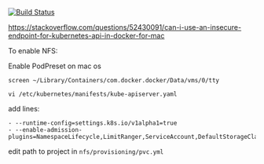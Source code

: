 [![Build Status](https://travis-ci.com/DmytryS/u-hub.svg?branch=master)](https://travis-ci.com/DmytryS/u-hub)

https://stackoverflow.com/questions/52430091/can-i-use-an-insecure-endpoint-for-kubernetes-api-in-docker-for-mac

To enable NFS:

Enable PodPreset on mac os

`screen ~/Library/Containers/com.docker.docker/Data/vms/0/tty`

`vi /etc/kubernetes/manifests/kube-apiserver.yaml`

add lines:
```
- --runtime-config=settings.k8s.io/v1alpha1=true
- --enable-admission-plugins=NamespaceLifecycle,LimitRanger,ServiceAccount,DefaultStorageClass,DefaultTolerationSeconds,NodeRestriction,MutatingAdmissionWebhook,ValidatingAdmissionWebhook,ResourceQuota,PodPreset
```

edit path to project in `nfs/provisioning/pvc.yml`
